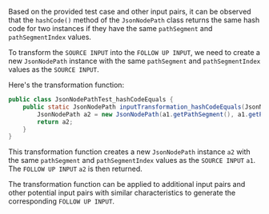 Based on the provided test case and other input pairs, it can be observed that the `hashCode()` method of the `JsonNodePath` class returns the same hash code for two instances if they have the same `pathSegment` and `pathSegmentIndex` values.

To transform the `SOURCE INPUT` into the `FOLLOW UP INPUT`, we need to create a new `JsonNodePath` instance with the same `pathSegment` and `pathSegmentIndex` values as the `SOURCE INPUT`.

Here's the transformation function:

```java
public class JsonNodePathTest_hashCodeEquals {
    public static JsonNodePath inputTransformation_hashCodeEquals(JsonNodePath a1)  {
        JsonNodePath a2 = new JsonNodePath(a1.getPathSegment(), a1.getPathSegmentIndex());
        return a2;
    }
}
```

This transformation function creates a new `JsonNodePath` instance `a2` with the same `pathSegment` and `pathSegmentIndex` values as the `SOURCE INPUT` `a1`. The `FOLLOW UP INPUT` `a2` is then returned.

The transformation function can be applied to additional input pairs and other potential input pairs with similar characteristics to generate the corresponding `FOLLOW UP INPUT`.